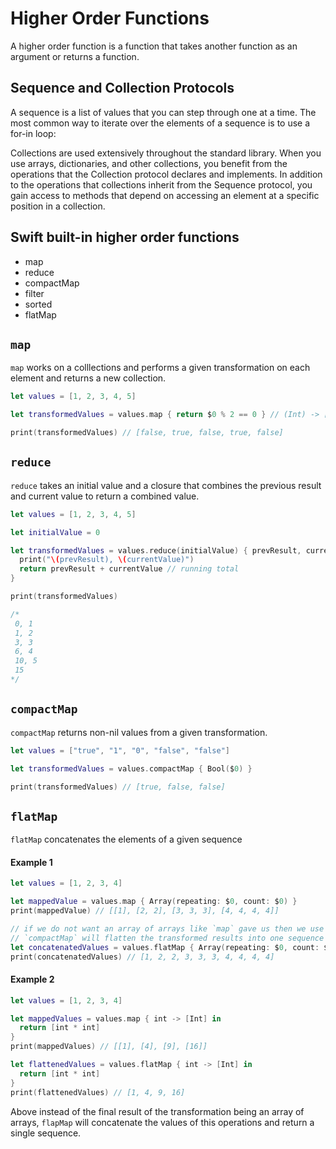 # Higher Order Functions

A higher order function is a function that takes another function as an argument or returns a function. 

## Sequence and Collection Protocols 

A sequence is a list of values that you can step through one at a time. The most common way to iterate over the elements of a sequence is to use a for-in loop:

Collections are used extensively throughout the standard library. When you use arrays, dictionaries, and other collections, you benefit from the operations that the Collection protocol declares and implements. In addition to the operations that collections inherit from the Sequence protocol, you gain access to methods that depend on accessing an element at a specific position in a collection.

## Swift built-in higher order functions 

* map 
* reduce 
* compactMap 
* filter
* sorted 
* flatMap

## `map`

`map` works on a colllections and performs a given transformation on each element and returns a new collection. 

```swift
let values = [1, 2, 3, 4, 5]

let transformedValues = values.map { return $0 % 2 == 0 } // (Int) -> [T]

print(transformedValues) // [false, true, false, true, false]
```

## `reduce`

`reduce` takes an initial value and a closure that combines the previous result and current value to return a combined value. 

```swift 
let values = [1, 2, 3, 4, 5]

let initialValue = 0

let transformedValues = values.reduce(initialValue) { prevResult, currentValue in
  print("\(prevResult), \(currentValue)")
  return prevResult + currentValue // running total
}

print(transformedValues)

/*
 0, 1
 1, 2
 3, 3
 6, 4
 10, 5
 15
*/
```


## `compactMap`

`compactMap` returns non-nil values from a given transformation. 

```swift
let values = ["true", "1", "0", "false", "false"]

let transformedValues = values.compactMap { Bool($0) }

print(transformedValues) // [true, false, false]
```

## `flatMap`

`flatMap` concatenates the elements of a given sequence 

#### Example 1

```swift 
let values = [1, 2, 3, 4]

let mappedValue = values.map { Array(repeating: $0, count: $0) }
print(mappedValue) // [[1], [2, 2], [3, 3, 3], [4, 4, 4, 4]]

// if we do not want an array of arrays like `map` gave us then we use `compactMap` as below
// `compactMap` will flatten the transformed results into one sequence by concatenated each result
let concatenatedValues = values.flatMap { Array(repeating: $0, count: $0) }
print(concatenatedValues) // [1, 2, 2, 3, 3, 3, 4, 4, 4, 4] 
```

#### Example 2 

```swift 
let values = [1, 2, 3, 4]

let mappedValues = values.map { int -> [Int] in
  return [int * int]
}
print(mappedValues) // [[1], [4], [9], [16]]

let flattenedValues = values.flatMap { int -> [Int] in
  return [int * int]
}
print(flattenedValues) // [1, 4, 9, 16]
```

Above instead of the final result of the transformation being an array of arrays, `flapMap` will concatenate the values of this operations and return a single sequence.
